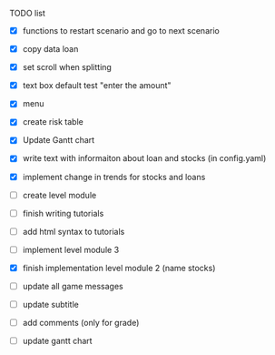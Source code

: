 TODO list
- [X] functions to restart scenario and go to next scenario
- [X] copy data loan
- [X] set scroll when splitting
- [X] text box default test "enter the amount"
- [X] menu 
- [X] create risk table
- [X] Update Gantt chart
- [X] write text with informaiton about loan and stocks (in config.yaml)
- [X] implement change in trends for stocks and loans
- [ ] create level module
- [ ] finish writing tutorials 
- [ ] add html syntax to tutorials
- [ ] implement level module 3
- [X] finish implementation level module 2 (name stocks)
- [ ] update all game messages
- [ ] update subtitle
- [ ] add comments (only for grade)
- [ ] update gantt chart

